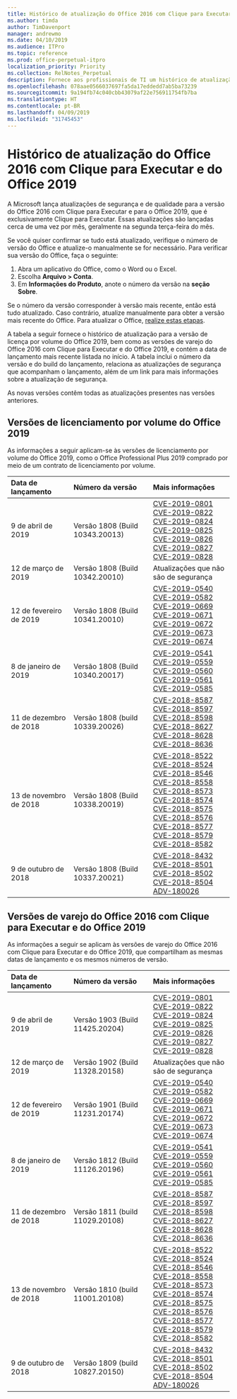 ```yaml
---
title: Histórico de atualização do Office 2016 com Clique para Executar e do Office 2019
ms.author: timda
author: TimDavenport
manager: andrewmo
ms.date: 04/10/2019
ms.audience: ITPro
ms.topic: reference
ms.prod: office-perpetual-itpro
localization_priority: Priority
ms.collection: RelNotes_Perpetual
description: Fornece aos profissionais de TI um histórico de atualização para versões perpétuas do Office 2016 e 2019 com Clique para Executar
ms.openlocfilehash: 078aae0566037697fa5da17eddedd7ab5ba73239
ms.sourcegitcommit: 9a194fb74c040cbb43079af22e756911754fb7ba
ms.translationtype: HT
ms.contentlocale: pt-BR
ms.lasthandoff: 04/09/2019
ms.locfileid: "31745453"
---
```

# <a name="update-history-for-office-2016-c2r-and-office-2019"></a>Histórico de atualização do Office 2016 com Clique para Executar e do Office 2019

A Microsoft lança atualizações de segurança e de qualidade para a versão do Office 2016 com Clique para Executar e para o Office 2019, que é exclusivamente Clique para Executar. Essas atualizações são lançadas cerca de uma vez por mês, geralmente na segunda terça-feira do mês.

Se você quiser confirmar se tudo está atualizado, verifique o número de versão do Office e atualize-o manualmente se for necessário. Para verificar sua versão do Office, faça o seguinte:

  1.    Abra um aplicativo do Office, como o Word ou o Excel.
  2.    Escolha **Arquivo > Conta**.
  3.    Em **Informações do Produto**, anote o número da versão na **seção Sobre**.

Se o número da versão corresponder à versão mais recente, então está tudo atualizado. Caso contrário, atualize manualmente para obter a versão mais recente do Office. Para atualizar o Office, [realize estas etapas](https://support.office.com/article/2ab296f3-7f03-43a2-8e50-46de917611c5).


A tabela a seguir fornece o histórico de atualização para a versão de licença por volume do Office 2019, bem como as versões de varejo do Office 2016 com Clique para Executar e do Office 2019, e contém a data de lançamento mais recente listada no início. A tabela inclui o número da versão e do build do lançamento, relaciona as atualizações de segurança que acompanham o lançamento, além de um link para mais informações sobre a atualização de segurança.

As novas versões contêm todas as atualizações presentes nas versões anteriores.

## <a name="volume-licensed-versions-of-office-2019"></a>Versões de licenciamento por volume do Office 2019
As informações a seguir aplicam-se às versões de licenciamento por volume do Office 2019, como o Office Professional Plus 2019 comprado por meio de um contrato de licenciamento por volume.

|**Data de lançamento**|**Número da versão**|**Mais informações**|
|:-----|:-----|:-----|
|9 de abril de 2019   |Versão 1808 (Build 10343.20013)  |[CVE-2019-0801](https://portal.msrc.microsoft.com/en-US/security-guidance/advisory/CVE-2019-0801) <br/> [CVE-2019-0822](https://portal.msrc.microsoft.com/en-US/security-guidance/advisory/CVE-2019-0822) <br/> [CVE-2019-0824](https://portal.msrc.microsoft.com/en-US/security-guidance/advisory/CVE-2019-0824) <br/> [CVE-2019-0825](https://portal.msrc.microsoft.com/en-US/security-guidance/advisory/CVE-2019-0825) <br/> [CVE-2019-0826](https://portal.msrc.microsoft.com/en-US/security-guidance/advisory/CVE-2019-0826) <br/> [CVE-2019-0827](https://portal.msrc.microsoft.com/en-US/security-guidance/advisory/CVE-2019-0827) <br/> [CVE-2019-0828](https://portal.msrc.microsoft.com/en-US/security-guidance/advisory/CVE-2019-0828) <br/> |
|12 de março de 2019   |Versão 1808 (Build 10342.20010)  |Atualizações que não são de segurança <br/> |
|12 de fevereiro de 2019   |Versão 1808 (Build 10341.20010)  |[CVE-2019-0540](https://portal.msrc.microsoft.com/en-US/security-guidance/advisory/CVE-2019-0540) <br/> [CVE-2019-0582](https://portal.msrc.microsoft.com/en-US/security-guidance/advisory/CVE-2019-0582) <br/> [CVE-2019-0669](https://portal.msrc.microsoft.com/en-US/security-guidance/advisory/CVE-2019-0669) <br/> [CVE-2019-0671](https://portal.msrc.microsoft.com/en-US/security-guidance/advisory/CVE-2019-0671) <br/> [CVE-2019-0672](https://portal.msrc.microsoft.com/en-US/security-guidance/advisory/CVE-2019-0672) <br/> [CVE-2019-0673](https://portal.msrc.microsoft.com/en-US/security-guidance/advisory/CVE-2019-0673) <br/> [CVE-2019-0674](https://portal.msrc.microsoft.com/en-US/security-guidance/advisory/CVE-2019-0674) <br/> |
|8 de janeiro de 2019   |Versão 1808 (Build 10340.20017)  |[CVE-2019-0541](https://portal.msrc.microsoft.com/en-US/security-guidance/advisory/CVE-2019-0541) <br/> [CVE-2019-0559](https://portal.msrc.microsoft.com/en-US/security-guidance/advisory/CVE-2019-0559) <br/> [CVE-2019-0560](https://portal.msrc.microsoft.com/en-US/security-guidance/advisory/CVE-2019-0560) <br/> [CVE-2019-0561](https://portal.msrc.microsoft.com/en-US/security-guidance/advisory/CVE-2019-0561) <br/> [CVE-2019-0585](https://portal.msrc.microsoft.com/en-US/security-guidance/advisory/CVE-2019-0585) <br/> |
|11 de dezembro de 2018   |Versão 1808 (build 10339.20026)  |[CVE-2018-8587](https://portal.msrc.microsoft.com/en-US/security-guidance/advisory/CVE-2018-8587) <br/> [CVE-2018-8597](https://portal.msrc.microsoft.com/en-US/security-guidance/advisory/CVE-2018-8597) <br/> [CVE-2018-8598](https://portal.msrc.microsoft.com/en-US/security-guidance/advisory/CVE-2018-8598) <br/> [CVE-2018-8627](https://portal.msrc.microsoft.com/en-US/security-guidance/advisory/CVE-2018-8627) <br/> [CVE-2018-8628](https://portal.msrc.microsoft.com/en-US/security-guidance/advisory/CVE-2018-8628) <br/> [CVE-2018-8636](https://portal.msrc.microsoft.com/en-US/security-guidance/advisory/CVE-2018-8636) <br/>|
|13 de novembro de 2018   |Versão 1808 (Build 10338.20019)  |[CVE-2018-8522](https://portal.msrc.microsoft.com/en-US/security-guidance/advisory/CVE-2018-8522) <br/> [CVE-2018-8524](https://portal.msrc.microsoft.com/en-US/security-guidance/advisory/CVE-2018-8524) <br/> [CVE-2018-8546](https://portal.msrc.microsoft.com/en-US/security-guidance/advisory/CVE-2018-8546) <br/> [CVE-2018-8558](https://portal.msrc.microsoft.com/en-US/security-guidance/advisory/CVE-2018-8558) <br/> [CVE-2018-8573](https://portal.msrc.microsoft.com/en-US/security-guidance/advisory/CVE-2018-8573) <br/> [CVE-2018-8574](https://portal.msrc.microsoft.com/en-US/security-guidance/advisory/CVE-2018-8574) <br/> [CVE-2018-8575](https://portal.msrc.microsoft.com/en-US/security-guidance/advisory/CVE-2018-8575) <br/> [CVE-2018-8576](https://portal.msrc.microsoft.com/en-US/security-guidance/advisory/CVE-2018-8576) <br/> [CVE-2018-8577](https://portal.msrc.microsoft.com/en-US/security-guidance/advisory/CVE-2018-8577) <br/> [CVE-2018-8579](https://portal.msrc.microsoft.com/en-US/security-guidance/advisory/CVE-2018-8579) <br/> [CVE-2018-8582](https://portal.msrc.microsoft.com/en-US/security-guidance/advisory/CVE-2018-8582) <br/>|
|9 de outubro de 2018   |Versão 1808 (Build 10337.20021)  |[CVE-2018-8432](https://portal.msrc.microsoft.com/en-US/security-guidance/advisory/CVE-2018-8432) <br/> [CVE-2018-8501](https://portal.msrc.microsoft.com/en-US/security-guidance/advisory/CVE-2018-8501) <br/> [CVE-2018-8502](https://portal.msrc.microsoft.com/en-US/security-guidance/advisory/CVE-2018-8502) <br/> [CVE-2018-8504](https://portal.msrc.microsoft.com/en-US/security-guidance/advisory/CVE-2018-8504) <br/> [ADV-180026](https://portal.msrc.microsoft.com/en-US/security-guidance/advisory/ADV180026) <br/>|

## <a name="retail-versions-of-office-2016-c2r-and-office-2019"></a>Versões de varejo do Office 2016 com Clique para Executar e do Office 2019
As informações a seguir se aplicam às versões de varejo do Office 2016 com Clique para Executar e do Office 2019, que compartilham as mesmas datas de lançamento e os mesmos números de versão.

|**Data de lançamento**|**Número da versão**|**Mais informações**|
|:-----|:-----|:-----|
|9 de abril de 2019   |Versão 1903 (Build 11425.20204)  |[CVE-2019-0801](https://portal.msrc.microsoft.com/en-US/security-guidance/advisory/CVE-2019-0801) <br/> [CVE-2019-0822](https://portal.msrc.microsoft.com/en-US/security-guidance/advisory/CVE-2019-0822) <br/> [CVE-2019-0824](https://portal.msrc.microsoft.com/en-US/security-guidance/advisory/CVE-2019-0824) <br/> [CVE-2019-0825](https://portal.msrc.microsoft.com/en-US/security-guidance/advisory/CVE-2019-0825) <br/> [CVE-2019-0826](https://portal.msrc.microsoft.com/en-US/security-guidance/advisory/CVE-2019-0826) <br/> [CVE-2019-0827](https://portal.msrc.microsoft.com/en-US/security-guidance/advisory/CVE-2019-0827) <br/> [CVE-2019-0828](https://portal.msrc.microsoft.com/en-US/security-guidance/advisory/CVE-2019-0828) <br/> |
|12 de março de 2019   |Versão 1902 (Build 11328.20158)  |Atualizações que não são de segurança <br/> |
|12 de fevereiro de 2019   |Versão 1901 (Build 11231.20174)  |[CVE-2019-0540](https://portal.msrc.microsoft.com/en-US/security-guidance/advisory/CVE-2019-0540) <br/> [CVE-2019-0582](https://portal.msrc.microsoft.com/en-US/security-guidance/advisory/CVE-2019-0582) <br/> [CVE-2019-0669](https://portal.msrc.microsoft.com/en-US/security-guidance/advisory/CVE-2019-0669) <br/> [CVE-2019-0671](https://portal.msrc.microsoft.com/en-US/security-guidance/advisory/CVE-2019-0671) <br/> [CVE-2019-0672](https://portal.msrc.microsoft.com/en-US/security-guidance/advisory/CVE-2019-0672) <br/> [CVE-2019-0673](https://portal.msrc.microsoft.com/en-US/security-guidance/advisory/CVE-2019-0673) <br/> [CVE-2019-0674](https://portal.msrc.microsoft.com/en-US/security-guidance/advisory/CVE-2019-0674) <br/> |
|8 de janeiro de 2019   |Versão 1812 (Build 11126.20196)  |[CVE-2019-0541](https://portal.msrc.microsoft.com/en-US/security-guidance/advisory/CVE-2019-0541) <br/> [CVE-2019-0559](https://portal.msrc.microsoft.com/en-US/security-guidance/advisory/CVE-2019-0559) <br/> [CVE-2019-0560](https://portal.msrc.microsoft.com/en-US/security-guidance/advisory/CVE-2019-0560) <br/> [CVE-2019-0561](https://portal.msrc.microsoft.com/en-US/security-guidance/advisory/CVE-2019-0561) <br/> [CVE-2019-0585](https://portal.msrc.microsoft.com/en-US/security-guidance/advisory/CVE-2019-0585) <br/> |
|11 de dezembro de 2018   |Versão 1811 (build 11029.20108)  |[CVE-2018-8587](https://portal.msrc.microsoft.com/en-US/security-guidance/advisory/CVE-2018-8587) <br/> [CVE-2018-8597](https://portal.msrc.microsoft.com/en-US/security-guidance/advisory/CVE-2018-8597) <br/> [CVE-2018-8598](https://portal.msrc.microsoft.com/en-US/security-guidance/advisory/CVE-2018-8598) <br/> [CVE-2018-8627](https://portal.msrc.microsoft.com/en-US/security-guidance/advisory/CVE-2018-8627) <br/> [CVE-2018-8628](https://portal.msrc.microsoft.com/en-US/security-guidance/advisory/CVE-2018-8628) <br/> [CVE-2018-8636](https://portal.msrc.microsoft.com/en-US/security-guidance/advisory/CVE-2018-8636) <br/>|
|13 de novembro de 2018   |Versão 1810 (build 11001.20108)  |[CVE-2018-8522](https://portal.msrc.microsoft.com/en-US/security-guidance/advisory/CVE-2018-8522) <br/> [CVE-2018-8524](https://portal.msrc.microsoft.com/en-US/security-guidance/advisory/CVE-2018-8524) <br/> [CVE-2018-8546](https://portal.msrc.microsoft.com/en-US/security-guidance/advisory/CVE-2018-8546) <br/> [CVE-2018-8558](https://portal.msrc.microsoft.com/en-US/security-guidance/advisory/CVE-2018-8558) <br/> [CVE-2018-8573](https://portal.msrc.microsoft.com/en-US/security-guidance/advisory/CVE-2018-8573) <br/> [CVE-2018-8574](https://portal.msrc.microsoft.com/en-US/security-guidance/advisory/CVE-2018-8574) <br/> [CVE-2018-8575](https://portal.msrc.microsoft.com/en-US/security-guidance/advisory/CVE-2018-8575) <br/> [CVE-2018-8576](https://portal.msrc.microsoft.com/en-US/security-guidance/advisory/CVE-2018-8576) <br/> [CVE-2018-8577](https://portal.msrc.microsoft.com/en-US/security-guidance/advisory/CVE-2018-8577) <br/> [CVE-2018-8579](https://portal.msrc.microsoft.com/en-US/security-guidance/advisory/CVE-2018-8579) <br/> [CVE-2018-8582](https://portal.msrc.microsoft.com/en-US/security-guidance/advisory/CVE-2018-8582) <br/>|
|9 de outubro de 2018   |Versão 1809 (build 10827.20150)  |[CVE-2018-8432](https://portal.msrc.microsoft.com/en-US/security-guidance/advisory/CVE-2018-8432) <br/> [CVE-2018-8501](https://portal.msrc.microsoft.com/en-US/security-guidance/advisory/CVE-2018-8501) <br/> [CVE-2018-8502](https://portal.msrc.microsoft.com/en-US/security-guidance/advisory/CVE-2018-8502) <br/> [CVE-2018-8504](https://portal.msrc.microsoft.com/en-US/security-guidance/advisory/CVE-2018-8504) <br/> [ADV-180026](https://portal.msrc.microsoft.com/en-US/security-guidance/advisory/ADV180026) <br/>|


